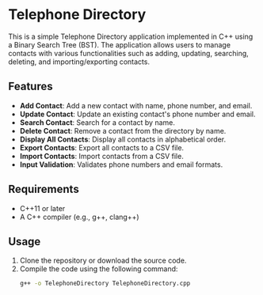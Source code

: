 # Telephone Directory

This is a simple Telephone Directory application implemented in C++ using a Binary Search Tree (BST). The application allows users to manage contacts with various functionalities such as adding, updating, searching, deleting, and importing/exporting contacts.

## Features

- **Add Contact**: Add a new contact with name, phone number, and email.
- **Update Contact**: Update an existing contact's phone number and email.
- **Search Contact**: Search for a contact by name.
- **Delete Contact**: Remove a contact from the directory by name.
- **Display All Contacts**: Display all contacts in alphabetical order.
- **Export Contacts**: Export all contacts to a CSV file.
- **Import Contacts**: Import contacts from a CSV file.
- **Input Validation**: Validates phone numbers and email formats.

## Requirements

- C++11 or later
- A C++ compiler (e.g., g++, clang++)

## Usage

1. Clone the repository or download the source code.
2. Compile the code using the following command:
   ```bash
   g++ -o TelephoneDirectory TelephoneDirectory.cpp
